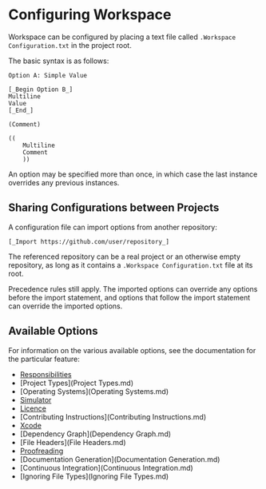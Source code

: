 <!--
 Configuring Workspace.md

 This source file is part of the Workspace open source project.
 https://github.com/SDGGiesbrecht/Workspace

 Copyright ©2017 Jeremy David Giesbrecht and the Workspace project contributors.

 Soli Deo gloria.

 Licensed under the Apache Licence, Version 2.0.
 See http://www.apache.org/licenses/LICENSE-2.0 for licence information.
 -->

# Configuring Workspace

Workspace can be configured by placing a text file called `.Workspace Configuration.txt` in the project root.

The basic syntax is as follows:

```
Option A: Simple Value

[_Begin Option B_]
Multiline
Value
[_End_]

(Comment)

((
    Multiline
    Comment
    ))
```

An option may be specified more than once, in which case the last instance overrides any previous instances.

## Sharing Configurations between Projects

A configuration file can import options from another repository:

```
[_Import https://github.com/user/repository_]
```

The referenced repository can be a real project or an otherwise empty repository, as long as it contains a `.Workspace Configuration.txt` file at its root.

Precedence rules still apply. The imported options can override any options before the import statement, and options that follow the import statement can override the imported options.

## Available Options

For information on the various available options, see the documentation for the particular feature:

- [Responsibilities](Responsibilities.md)
- [Project Types](Project Types.md)
- [Operating Systems](Operating Systems.md)
- [Simulator](Simulator.md)
- [Licence](Licence.md)
- [Contributing Instructions](Contributing Instructions.md)
- [Xcode](Xcode.md)
- [Dependency Graph](Dependency Graph.md)
- [File Headers](File Headers.md)
- [Proofreading](Proofreading.md)
- [Documentation Generation](Documentation Generation.md)
- [Continuous Integration](Continuous Integration.md)
- [Ignoring File Types](Ignoring File Types.md)
